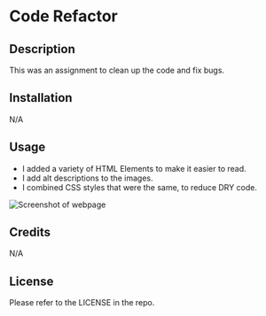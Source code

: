 # Code Refactor

## Description

This was an assignment to clean up the code and fix bugs.

## Installation

N/A

## Usage

*   I added a variety of HTML Elements to make it easier to read.
*   I add alt descriptions to the images.
*   I combined CSS styles that were the same, to reduce DRY code. 


![Screenshot of webpage](/refactorAccessibility/assets/images/screenshot.jpeg)

## Credits

N/A

## License

Please refer to the LICENSE in the repo.

